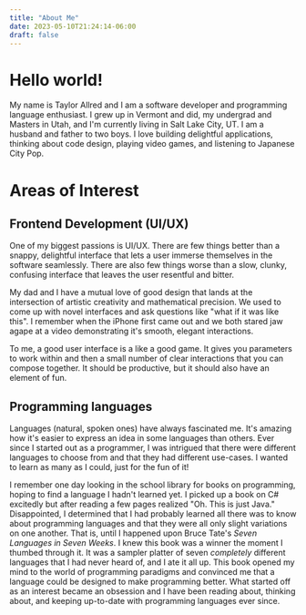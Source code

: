 ```yaml
---
title: "About Me"
date: 2023-05-10T21:24:14-06:00
draft: false
---
```


# Hello world!

My name is Taylor Allred and I am a software developer and programming language enthusiast. 
I grew up in Vermont and did, my undergrad and Masters in Utah, and I'm currently living in Salt Lake City, UT. 
I am a husband and father to two boys. 
I love building delightful applications, thinking about code design, playing video games, and listening to Japanese City Pop. 

# Areas of Interest
## Frontend Development (UI/UX)
One of my biggest passions is UI/UX. 
There are few things better than a snappy, delightful interface that lets a user immerse themselves in the software seamlessly. 
There are also few things worse than a slow, clunky, confusing interface that leaves the user resentful and bitter. 

My dad and I have a mutual love of good design that lands at the intersection of artistic creativity and mathematical precision. 
We used to come up with novel interfaces and ask questions like "what if it was like this". 
I remember when the iPhone first came out and we both stared jaw agape at a video demonstrating it's smooth, elegant interactions. 

To me, a good user interface is a like a good game. 
It gives you parameters to work within and then a small number of clear interactions that you can compose together. 
It should be productive, but it should also have an element of fun.  

## Programming languages
Languages (natural, spoken ones) have always fascinated me. It's amazing how it's easier to express an idea in some languages than others. 
Ever since I started out as a programmer, I was intrigued that there were different languages to choose from and that they had different use-cases. 
I wanted to learn as many as I could, just for the fun of it! 

I remember one day looking in the school library for books on programming, hoping to find a language I hadn't learned yet. 
I picked up a book on C# excitedly but after reading a few pages realized "Oh. This is just Java." 
Disappointed, I determined that I had probably learned all there was to know about programming languages and that they were all only slight variations on one another. 
That is, until I happened upon Bruce Tate's *Seven Languages in Seven Weeks*.
I knew this book was a winner the moment I thumbed through it. It was a sampler platter of seven *completely* different languages that I had never heard of, and I ate it all up. 
This book opened my mind to the world of programming paradigms and convinced me that a language could be designed to make programming better. 
What started off as an interest became an obsession and I have been reading about, thinking about, and keeping up-to-date with programming languages ever since. 
